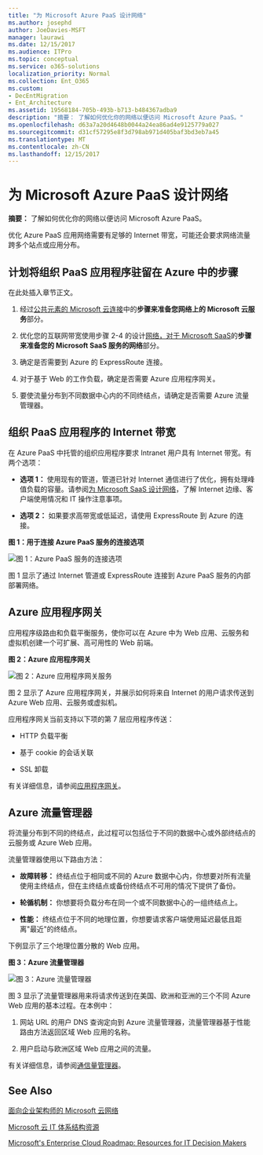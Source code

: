 ```yaml
---
title: "为 Microsoft Azure PaaS 设计网络"
ms.author: josephd
author: JoeDavies-MSFT
manager: laurawi
ms.date: 12/15/2017
ms.audience: ITPro
ms.topic: conceptual
ms.service: o365-solutions
localization_priority: Normal
ms.collection: Ent_O365
ms.custom:
- DecEntMigration
- Ent_Architecture
ms.assetid: 19568184-705b-493b-b713-b484367adba9
description: "摘要： 了解如何优化你的网络以便访问 Microsoft Azure PaaS。"
ms.openlocfilehash: d63a7a20d4648b0044a24ea86ad4e9125779a027
ms.sourcegitcommit: d31cf57295e8f3d798ab971d405baf3bd3eb7a45
ms.translationtype: MT
ms.contentlocale: zh-CN
ms.lasthandoff: 12/15/2017
---
```

# <a name="designing-networking-for-microsoft-azure-paas"></a>为 Microsoft Azure PaaS 设计网络

 **摘要：** 了解如何优化你的网络以便访问 Microsoft Azure PaaS。
  
优化 Azure PaaS 应用网络需要有足够的 Internet 带宽，可能还会要求网络流量跨多个站点或应用分布。
  
## <a name="planning-steps-for-hosting-organization-paas-applications-in-azure"></a>计划将组织 PaaS 应用程序驻留在 Azure 中的步骤

在此处插入章节正文。
  
1. 经过[公共元素的 Microsoft 云连接](common-elements-of-microsoft-cloud-connectivity.md)中的**步骤来准备您网络上的 Microsoft 云服务**部分。
    
2. 优化您的互联网带宽使用步骤 2-4 的设计[网络，对于 Microsoft SaaS](designing-networking-for-microsoft-saas.md)的**步骤来准备您的 Microsoft SaaS 服务的网络**部分。
    
3. 确定是否需要到 Azure 的 ExpressRoute 连接。
    
4. 对于基于 Web 的工作负载，确定是否需要 Azure 应用程序网关。
    
5. 要使流量分布到不同数据中心内的不同终结点，请确定是否需要 Azure 流量管理器。
    
## <a name="internet-bandwidth-for-organization-paas-applications"></a>组织 PaaS 应用程序的 Internet 带宽

在 Azure PaaS 中托管的组织应用程序要求 Intranet 用户具有 Internet 带宽。有两个选项：
  
- **选项 1：** 使用现有的管道，管道已针对 Internet 通信进行了优化，拥有处理峰值负载的容量。请参阅[为 Microsoft SaaS 设计网络](designing-networking-for-microsoft-saas.md)，了解 Internet 边缘、客户端使用情况和 IT 操作注意事项。
    
- **选项 2：** 如果要求高带宽或低延迟，请使用 ExpressRoute 到 Azure 的连接。
    
**图 1：用于连接 Azure PaaS 服务的连接选项**

![图 1：Azure PaaS 服务的连接选项](images/Network_Poster/PaaS1.png)
  
图 1 显示了通过 Internet 管道或 ExpressRoute 连接到 Azure PaaS 服务的内部部署网络。
  
## <a name="azure-application-gateway"></a>Azure 应用程序网关

应用程序级路由和负载平衡服务，使你可以在 Azure 中为 Web 应用、云服务和虚拟机创建一个可扩展、高可用性的 Web 前端。 
  
**图 2：Azure 应用程序网关**

![图 2：Azure 应用程序网关服务](images/Network_Poster/PaaS2.png)
  
图 2 显示了 Azure 应用程序网关，并展示如何将来自 Internet 的用户请求传送到 Azure Web 应用、云服务或虚拟机。
  
应用程序网关当前支持以下项的第 7 层应用程序传送：
  
- HTTP 负载平衡
    
- 基于 cookie 的会话关联
    
- SSL 卸载
    
有关详细信息，请参阅[应用程序网关](https://docs.microsoft.com/azure/application-gateway/application-gateway-introduction)。
  
## <a name="azure-traffic-manager"></a>Azure 流量管理器

将流量分布到不同的终结点，此过程可以包括位于不同的数据中心或外部终结点的云服务或 Azure Web 应用。
  
流量管理器使用以下路由方法：
  
- **故障转移：** 终结点位于相同或不同的 Azure 数据中心内，你想要对所有流量使用主终结点，但在主终结点或备份终结点不可用的情况下提供了备份。
    
- **轮循机制：** 你想要将负载分布在同一个或不同数据中心的一组终结点上。
    
- **性能：** 终结点位于不同的地理位置，你想要请求客户端使用延迟最低且距离"最近"的终结点。
    
下例显示了三个地理位置分散的 Web 应用。
  
**图 3：Azure 流量管理器**

![图 3：Azure 流量管理器](images/Network_Poster/PaaS3.png)
  
图 3 显示了流量管理器用来将请求传送到在美国、欧洲和亚洲的三个不同 Azure Web 应用的基本过程。在本例中：
  
1. 网站 URL 的用户 DNS 查询定向到 Azure 流量管理器，流量管理器基于性能路由方法返回区域 Web 应用的名称。
    
2. 用户启动与欧洲区域 Web 应用之间的流量。
    
有关详细信息，请参阅[通信量管理器](https://docs.microsoft.com/azure/traffic-manager/traffic-manager-overview)。
  
## <a name="see-also"></a>See Also

[面向企业架构师的 Microsoft 云网络](microsoft-cloud-networking-for-enterprise-architects.md)
  
[Microsoft 云 IT 体系结构资源](microsoft-cloud-it-architecture-resources.md)

[Microsoft's Enterprise Cloud Roadmap: Resources for IT Decision Makers](https://sway.com/FJ2xsyWtkJc2taRD)



